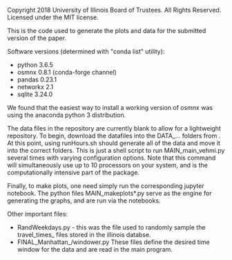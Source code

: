 Copyright 2018 University of Illinois Board of Trustees. All Rights Reserved. Licensed under the MIT license.

This is the code used to generate the plots and data for the submitted version of the paper.

Software versions (determined with "conda list" utility):

* python 3.6.5
* osmnx 0.8.1 (conda-forge channel)
* pandas 0.23.1
* networkx 2.1
* sqlite 3.24.0

We found that the easiest way to install a working version of osmnx was using the anaconda python 3 distribution.

The data files in the repository are currently blank to allow for a lightweight repository. To begin, download the datafiles into the DATA_... folders from <insert url>. At this point, using runHours.sh should generate all of the data and move it into the correct folders. This is just a shell script to run MAIN_main_vehmi.py several times with varying configuration options. Note that this command will simultaneously use up to 10 processors on your system, and is the computationally intensive part of the package.
  
Finally, to make plots, one need simply run the corresponding jupyter notebook. The python files MAIN_makeplots*.py serve as the engine for generating the graphs, and are run via the notebooks. 

Other important files:

* RandWeekdays.py - this was the file used to randomly sample the travel_times_<year> files stored in the illinois databse.
* FINAL_Manhattan_<name>/windower.py These files define the desired time window for the data and are read in the main program.
